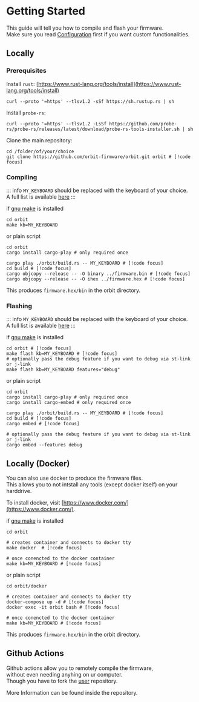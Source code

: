 # Getting Started


This guide will tell you how to compile and flash your firmware.  
Make sure you read [Configuration](/configuration.html) first if you want custom functionalities.


## Locally


### Prerequisites

Install `rust`:
[https://www.rust-lang.org/tools/install](https://www.rust-lang.org/tools/install)
```shell
curl --proto '=https' --tlsv1.2 -sSf https://sh.rustup.rs | sh
```

Install `probe-rs`:
```shell
curl --proto '=https' --tlsv1.2 -LsSf https://github.com/probe-rs/probe-rs/releases/latest/download/probe-rs-tools-installer.sh | sh
```

Clone the main repository:
```shell
cd /folder/of/your/choice
git clone https://github.com/orbit-firmware/orbit.git orbit # [!code focus]
```



<div class="c-spacer-small"></div>

### Compiling

::: info
`MY_KEYBOARD` should be replaced with the keyboard of your choice.  
A full list is available [here](https://github.com/orbit-firmware/orbit/tree/master/keyboards)
:::

if [gnu make](https://www.gnu.org/software/make/) is installed
```shell
cd orbit
make kb=MY_KEYBOARD
```

or plain script
```shell
cd orbit
cargo install cargo-play # only required once

cargo play ./orbit/build.rs -- MY_KEYBOARD # [!code focus]
cd build # [!code focus]
cargo objcopy --release -- -O binary ../firmware.bin # [!code focus]
cargo objcopy --release -- -O ihex ../firmware.hex # [!code focus]
```

This produces `firmware.hex/bin` in the orbit directory.

<div class="c-spacer-small"></div>

### Flashing

::: info
`MY_KEYBOARD` should be replaced with the keyboard of your choice.  
A full list is available [here](https://github.com/orbit-firmware/orbit/tree/master/keyboards)
:::


if [gnu make](https://www.gnu.org/software/make/) is installed
```shell
cd orbit # [!code focus]
make flash kb=MY_KEYBOARD # [!code focus]
# optionally pass the debug feature if you want to debug via st-link or j-link
make flash kb=MY_KEYBOARD features="debug"
```

or plain script
```shell
cd orbit
cargo install cargo-play # only required once
cargo install cargo-embed # only required once

cargo play ./orbit/build.rs -- MY_KEYBOARD # [!code focus]
cd build # [!code focus]
cargo embed # [!code focus]

# optionally pass the debug feature if you want to debug via st-link or j-link
cargo embed --features debug
```
  
<div class="c-spacer-large"></div>


## Locally (Docker)

You can also use docker to produce the firmware files.  
This allows you to not intstall any tools (except docker itself) on your harddrive.  

To install docker, visit [https://www.docker.com/](https://www.docker.com/).

if [gnu make](https://www.gnu.org/software/make/) is installed
```shell
cd orbit

# creates container and connects to docker tty
make docker  # [!code focus]

# once conencted to the docker container
make kb=MY_KEYBOARD # [!code focus]
```

or plain script
```shell
cd orbit/docker

# creates container and connects to docker tty
docker-compose up -d # [!code focus]
docker exec -it orbit bash # [!code focus]

# once conencted to the docker container
make kb=MY_KEYBOARD # [!code focus]
```

This produces `firmware.hex/bin` in the orbit directory.


<div class="c-spacer-large"></div>

## Github Actions

Github actions allow you to remotely compile the firmware,  
without even needing anyhing on ur computer.  
Though you have to fork the [user](https://github.com/orbit-firmware/user) repository.
  
More Information can be found inside the repository.
